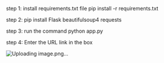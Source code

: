 step 1: install requirements.txt file
pip install -r requirements.txt

step 2: pip install Flask beautifulsoup4 requests

step 3: run the command python app.py

step 4: Enter the URL link in the box

![Uploading image.png…]()

